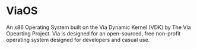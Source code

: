# ViaOS
An x86 Operating System built on the Via Dynamic Kernel (VDK) by The Via Opearting Project. Via is designed for an open-sourced, free non-profit operating system designed for developers and casual use.

